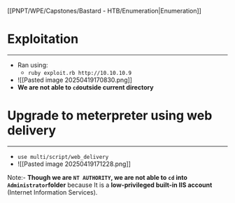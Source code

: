 [[PNPT/WPE/Capstones/Bastard - HTB/Enumeration|Enumeration]]

# Exploitation
---
- Ran using:
	- `ruby exploit.rb http://10.10.10.9`
- ![[Pasted image 20250419170830.png]]
- **We are not able to `cd`outside current directory**
# Upgrade to meterpreter using web delivery
---
- `use multi/script/web_delivery`
- ![[Pasted image 20250419171228.png]]

Note:- **Though we are `NT AUTHORITY`, we are not able to `cd` into `Administrator`folder** because
	It is a **low-privileged built-in IIS account** (Internet Information Services).